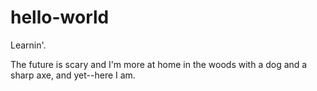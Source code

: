 # hello-world
Learnin'.

The future is scary and I'm more at home in the woods with a dog and a sharp axe, and yet--here I am.
